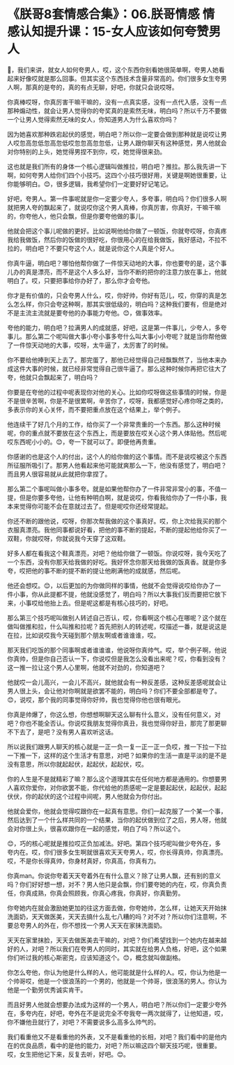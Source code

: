 # 《朕哥8套情感合集》：06.朕哥情感 情感认知提升课：15-女人应该如何夸赞男人

🎼，我们来讲，就女人如何夸男人，哎，这个东西你别看她很简单啊，夸男人她看起来好像哎就是那么回事。但其实这个东西技术含量非常高的。你们很多女生夸男人啊，那真的是夸的，真的有点无聊，好吧，你就只会说哎呀。

你真棒哎呀，你真厉害干嘛干嘛的，没有一点真实感，没有一点代入感，没有一点那种煽动性，就会让男人觉得你的夸奖真的是索然无味，明白吗？所以千万不要做一个让男人觉得索然无味的女人，你知道男人为什么喜欢你吗？

因为她喜欢那种跌宕起伏的感觉，明白吧？所以你一定要会做到那种就是说哎让男人哎忽高忽低忽高忽低哎忽忽高忽忽低，让男人跟你聊天有这种感觉，男人他就会对你特别的上头，她觉得男捏不到你，哎，她觉得很来劲。

这也就是我们所有的身体一个核心逻辑叫做推拉，明白吧？推拉。那么我先讲一下啊，如何夸男人给你们四个小技巧。这四个小技巧很好用，关键是啊她很重要，让你能够明白。😊，很多逻辑，我希望你们一定要好好记笔记。

好吧，夸男人。第一件事呢就是你一定要少夸人，多夸事，明白吗？你们很多人啊就把男人夸的飘起来了，就说哎你这个男人真棒，你真厉害，你真好，干嘛干嘛的，你夸他人，他只会飘，但是你要夸他做的事儿。

他就会把这个事儿呢做的更好。比如说啊他给你做了一顿饭，你就夸哎呀，你真疼我给我做饭，然后你的饭做的很好吃，你很用心的在给我做饭，我好感动，不拉不拉的，明白吧？不要只夸这个人，就是说你这个人真是个好人。

你真牛逼，明白吧？哪怕他帮你做了一件惊天动地的大事，你也要夸的是，这个事儿办的真是漂亮，而不是这个人多么好，当你不断的把你的注意力放在事上，他就明白了。哎，只要把事给你办好了，那么你才会夸他。

你才是有价值的，只会夸男人什么，哎，你好帅，你好有范儿，哎，你穿的真是怎么怎么样，你只会夸这种啊，那其实很低级的，明白吗？这种我们要有，但是绝对不是主流主流就是要夸他的办事能力夸他。😊，做事效率。

夸他的能力，明白吧？拉满男人的成就感，好吧，这是第一件事儿，少夸人，多夸事儿。那么第二个呢叫做大事小夸小事多夸什么叫大事小小夸呢？就是当你帮他做了一件惊天动地的大事，哎呀，太牛逼了，太厉害了的时候。

你不要给他捧到天上去了。那完蛋了，那他已经觉得自己经飘飘然了，当他本来办成这件大事的时候，就已经非常觉得自己很牛逼了。那么这种时候你再把它往大了夸，他就只会飘起来了，明白吗？

你要是在夸他的过程中呢表现你对他的关心。比如你哎呀做这些事情的时候，你是不是很辛苦啊，你是不是很累啊，辛苦你了，哎呀，我都感觉好心疼你呀之类的，多表示你的关心关怀，而不要把重点放在这个结果上，举个例子。

他连续干了好几个月的工作，给你买了一个非常贵重的一个东西。那么这种时候呢，你的重点就不要放在这个东西上，而是要放在哎关心这个男人体贴他。然后呢哎东西呢小小的。😊，夸一下就可以了。即便他再贵重。

你感谢的也是这个人的付出，这个人的给你做的这个事情。而不是说哎被这个东西所征服所吸引了。那男人他看起来他可能就爽那么一下，他没有感觉了，明白吧？而且男人很容易就从此就把你拿捏了。

那么第二个事呢叫做小事多夸。就是如果他帮你办了一件非常非常小的事，不值一提，但是你要多夸他，让他有种明白啊，就是说哎，你看我给你办了一件小事，我本来觉得你可能不会在意就过去了。但是呢哎你还经常提起。

你还不断的跟他说，哎呀，你那次帮我做的这个事真好。哎，你上次给我买的那个衣服真漂亮。我他同事都说好看，把他的事不断的提起，不断的提起他给你买了一双鞋，你就哎呀，你就说我今天穿了这双鞋。

好多人都在看我这个鞋真漂亮，对吧？他给你做了一顿饭。你说哎呀，我今天吃了一个东西，没有你那天给我做的好吃。我好怀念你那天给我做的饭真香。就是你多夸，哎把他的事不断的提不断的提让他刷满他的成就感，然后呢。

他还会想哎。😊，以后更加的为你做同样的事情，他就不会觉得说哎给你办了一件小事，你从此提都不提，他就没感觉了，明白吗？所以大事我们反而要把它放下来，小事哎给他抬上去。但是呢这都是有核心技巧的，好吧。

那么第三个技巧呢叫做别人转述自己否认，哎，你看啊这个核心在哪呢？这个就在做叫做推和拉，什么叫推和拉呢？首先把别人的转述呢，哎描述一番，就是说这是在拉，比如说哎我今天碰到那个朋友啊或者谁谁谁，哎。

那天我们吃饭的那个同事啊或者谁谁谁，他说呀你真帅气。哎，举个例子啊，他说你真帅，但是你自己否认一下，你说哎但是我怎么没看出来呢？哎，你看到没有？这一推一拉让这个男人心里啊，他就不对劲的，你知道吧？

他就哎一会儿高兴，一会儿不高兴，就他就会有一种反差感，这种反差感呢就会让男人很上头，会让他对你啊就是欲罢不能的，明白吗？你们不要全部都是夸了。😊，说哎，那个我的同事觉得你好帅，我也觉得你他也很有眼光。

你真是帅爆了，你这么想，你想想啊聊天这么聊有什么意义，没有任何意义，对吧？你也不能全否认。你说哎我朋友觉得你真丑，我也觉得你好丑，那完了那更聊不下去了，是吧？没有男人喜欢听这话。

所以说我们跟男人聊天的核心就是一正一负一复一正一正一负哎，推一下拉一下拉一下推一下，这样的这个生活才有意思，对吧？如果你的生活一直是平淡的是不是没有意思，所以你就起起伏，起起伏，起起伏，哎。

你的人生是不是就精彩了嘛？那么这个道理其实在任何地方都是通用的。你想要男人喜欢你爱你，对你欲罢不能，你代给他的质感呢一定是要起起伏，起起伏，起起伏伏，你的起伏的这个过程中间呢，男人他就会为你付出。

他就会爱你，他就会觉得哎跟你在一起真有意思。你们一起克服了一个某一个事，然后达到了一个什么样共同的一个结果，当你的起伏做到位了之后，男人呀，他就会对你很上头，很喜欢跟你在一起的感觉，明白了吗？所以这个。

😊，巧的核心呢就是推拉哎正负加减法。好吧。第四个技巧呢叫做少夸外在，多夸内在。哎，你们很多女生啊就很喜欢天天夸男人，哎，你长得真帅，你真漂亮。哎，不是你长得真帅，你身材真好，你真高，你真有力。

你真man。你说你夸着天天夸着外在有什么意义？除了让男人飘，还有别的意义吗？你们好好想一想，对不？男人他只是会飘，你们要夸她的内在，哎，你真负责任，你真成熟，你真会照顾我，你真心疼我，你真好，你真勤劳。

你夸她内在就会激励她更加的往这方面去做，你夸她帅，怎么样，让她天天开始抹洗面奶，天天做医美，天天去搞什么乱七八糟的吗？对不对？所以你们注意啊，不要总夸男人的外在，你不想找一个男人天天在家抹洗面奶。

天天在家里抹脸，天天去做医美去干嘛的，对吧？你们希望找到一个她内在越来越好的人，对吧？所以我们在夸男人的同时，其实就在给男人负格，好吧，这个如果你们听过我的核心斯密克，应该知道这个。😊，概念就叫做副格。

你怎么夸他，你认为他是什么样的人，他可能就是什么样的人。哎，你认为他是一个帅哥哎，他是一个很浪荡的一个男的，他就是一个帅哥，很浪荡的男人。你认为他是一个勤劳优秀诚实肯干。

而且好男人他就会想要办法成为这样的一个男人，明白吧？所以你们一定要少夸外在，多夸内在，好吧，夸外在不是说完全不夸我夸一两次就得了，让他知道，哎，你不嫌他丑就行了，对吧？不需要说多么高多么帅气的。

我们看重他又不是看重他的外表，又不是看重他的长相，对吧？我们看中的是他内在的优良品质，看中的是他的能力，对吧？所以嘛这四个聊天技巧呢，很重要。哎，女生把他记下来，反复去听，好吧。😊。

